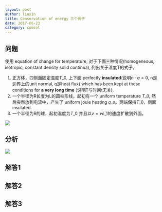 ```yaml
---
layout: post
author: liuxin
title: Conservation of energy 三个例子
date: 2017-06-23
category: comsol
---
```


## 问题

使用 equation of change for temperature, 对于下面三种情况(homogeneous, isotropic, constant density solid continua), 列出关于温度T的式子。
1. 正方体，四侧面固定温度$T\_0$, 上下面 perfectly **insulated**(说明$n \cdot q = 0$, n是边界上的unit normal, q是heat flux) which has been kept at these conditions for **a very long time** (说明T与时间t无关).
2. 一个半径为R长度为L的圆柱形线，起初有一个 uniform temperature $T\_0$, 然后突然放到电流中，产生了 uniform joule heating $q\_s$。两端保持$T\_0$，侧面 insulated.
3. 一个半径为R的球，起初温度为$T\_0$ 并且以$v = v e\_1$的速度扩散到外面。

![][image-1]

## 分析

![][image-2]
 
## 解答1

## 解答2

## 解答3



[image-1]:	http://wx3.sinaimg.cn/mw690/8db2c8cbgy1fhffumz3apj20ys0bqdkj.jpg
[image-2]:	http://wx3.sinaimg.cn/mw690/8db2c8cbgy1fhffrto98aj21u60u2thy.jpg